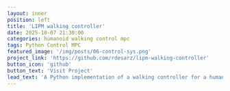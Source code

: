 ```yaml
---
layout: inner
position: left
title: 'LIPM walking controller'
date: 2025-10-07 21:30:00
categories: humanoid walking control mpc
tags: Python Control MPC
featured_image: '/img/posts/06-control-sys.png'
project_link: 'https://github.com/rdesarz/lipm-walking-controller'
button_icon: 'github'
button_text: 'Visit Project'
lead_text: 'A Python implementation of a walking controller for a humanoid robot'
---
```

